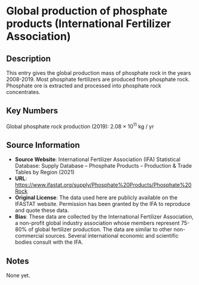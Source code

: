 
# Global production of phosphate products (International Fertilizer Association)

## Description
This entry gives the global production mass of phosphate rock in the years 2008-2019. Most phosphate fertilizers are produced from phosphate rock. Phosphate ore is extracted and processed into phosphate rock concentrates.

## Key Numbers
Global phosphate rock production (2019): 2.08 &times; 10<sup>11</sup> kg / yr

## Source Information
* **Source Website**: International Fertilizer Association (IFA) Statistical Database: Supply Database – Phosphate Products – Production & Trade Tables by Region (2021)
* **URL**: https://www.ifastat.org/supply/Phosphate%20Products/Phosphate%20Rock
* **Original License**: The data used here are publicly available on the IFASTAT website. Permission has been granted by the IFA to reproduce and quote these data.
* **Bias**: These data are collected by the International Fertilizer Association, a non-profit global industry association whose members represent 75-80% of global fertilizer production. The data are similar to other non-commercial sources. Several international economic and scientific bodies consult with the IFA.

## Notes
None yet.
